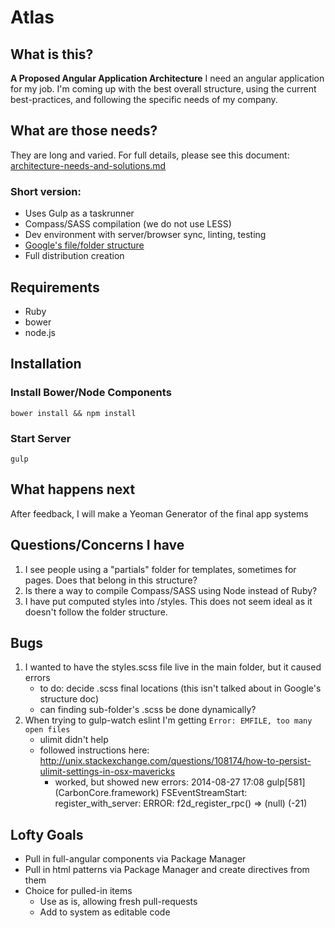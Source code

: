 Atlas
=====


## What is this?
**A Proposed Angular Application Architecture**
I need an angular application for my job. I'm coming up with the best overall structure, using the current best-practices, and following the specific needs of my company.

## What are those needs?
They are long and varied. For full details, please see this document:
[architecture-needs-and-solutions.md](architecture-needs-and-solutions.md)
### Short version:
* Uses Gulp as a taskrunner
* Compass/SASS compilation (we do not use LESS)
* Dev environment with server/browser sync, linting, testing
* [Google's file/folder structure](https://docs.google.com/a/scottnath.com/document/d/1XXMvReO8-Awi1EZXAXS4PzDzdNvV6pGcuaF4Q9821Es/pub)
* Full distribution creation

## Requirements

* Ruby
* bower
* node.js

## Installation

### Install Bower/Node Components
```bower install && npm install```

### Start Server
```gulp```

## What happens next
After feedback, I will make a Yeoman Generator of the final app systems

## Questions/Concerns I have
1. I see people using a "partials" folder for templates, sometimes for pages. Does that belong in this structure?
2. Is there a way to compile Compass/SASS using Node instead of Ruby?
3. I have put computed styles into /styles. This does not seem ideal as it doesn't follow the folder structure.


## Bugs
1. I wanted to have the styles.scss file live in the main folder, but it caused errors
    * to do: decide .scss final locations (this isn't talked about in Google's structure doc)
    * can finding sub-folder's .scss be done dynamically?
2. When trying to gulp-watch eslint I'm getting ```Error: EMFILE, too many open files```
    * ulimit didn't help
    * followed instructions here: http://unix.stackexchange.com/questions/108174/how-to-persist-ulimit-settings-in-osx-mavericks
        * worked, but showed new errors: 2014-08-27 17:08 gulp[581] (CarbonCore.framework) FSEventStreamStart: register_with_server: ERROR: f2d_register_rpc() => (null) (-21)

## Lofty Goals
* Pull in full-angular components via Package Manager
* Pull in html patterns via Package Manager and create directives from them
* Choice for pulled-in items
    * Use as is, allowing fresh pull-requests
    * Add to system as editable code
